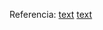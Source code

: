 Referencia: 
[text](https://www.youtube.com/watch?v=FRlGe8NORVk&t=1637s)
[text](https://www.youtube.com/watch?v=wvux4WOU5dc&t=4717s)